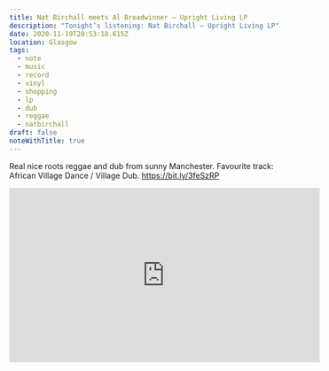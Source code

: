 ```yaml
---
title: Nat Birchall meets Al Breadwinner – Upright Living LP
description: "Tonight’s listening: Nat Birchall – Upright Living LP"
date: 2020-11-19T20:53:18.615Z
location: Glasgow
tags:
  - note
  - music
  - record
  - vinyl
  - shopping
  - lp
  - dub
  - reggae
  - natbirchall
draft: false
noteWithTitle: true
---
```

Real nice roots reggae and dub from sunny Manchester. Favourite track: African Village Dance / Village Dub. <https://bit.ly/3feSzRP>

<div class="l-frame">
<iframe title="Nat Birchall meets Al Breadwinner – Wise Man Style / Dub of the Prophet" width="560" height="315" src="https://www.youtube-nocookie.com/embed/oo35Duhy-8c" frameborder="0" allow="accelerometer; autoplay; clipboard-write; encrypted-media; gyroscope; picture-in-picture" allowfullscreen></iframe>
</div>
